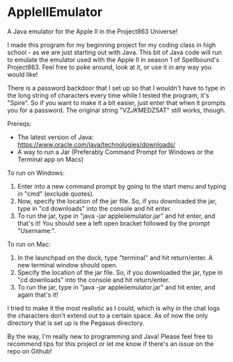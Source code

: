 # AppleIIEmulator
A Java emulator for the Apple II in the Project863 Universe!

I made this program for my beginning project for my coding class in high school - as we are just starting out with Java. This bit of Java code will run to emulate the emulator used with the Apple II in season 1 of Spellbound's Project863. 
  Feel free to poke around, look at it, or use it in any way you would like!

There is a password backdoor that I set up so that I wouldn't have to type in the long string of characters every time while I tested the program, it's "Spire". So if you
  want to make it a bit easier, just enter that when it prompts you for a password. The original string "VZ$JK$MEDZ5AT" still works, though. 

Prereqs:
  - The latest version of Java: https://www.oracle.com/java/technologies/downloads/
  - A way to run a Jar (Preferably Command Prompt for Windows or the Terminal app on Macs)

To run on Windows:
  1. Enter into a new command prompt by going to the start menu and typing in "cmd" (exclude quotes).
  2. Now, specify the location of the jar file. So, if you downloaded the jar, type in "cd downloads" into the console and hit enter.
  3. To run the jar, type in "java -jar appleiiemulator.jar" and hit enter, and that's it! You should see a left open bracket followed by the prompt "Username:".

To run on Mac: 
  1. In the launchpad on the dock, type "terminal" and hit return/enter. A new terminal window should open.
  2. Specify the location of the jar file. So, if you downloaded the jar, type in "cd downloads" into the console and hit return/enter.
  3. To run the jar, type in "java -jar appleiiemulator.jar" and hit enter, and again that's it!

I tried to make it the most realistic as I could, which is why in the chat logs the characters don't extend out to a certain space. As of now the only directory
  that is set up is the Pegasus directory.
  
By the way, I'm really new to programming and Java! Please feel free to recommend tips for this project or let me know if there's an issue on the repo on Github!
